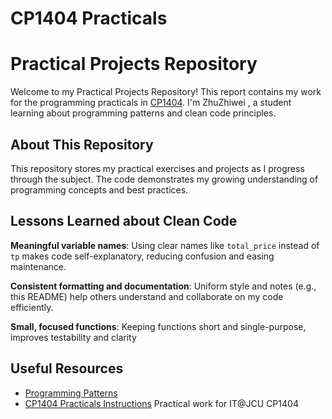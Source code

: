 # CP1404 Practicals
# Practical Projects Repository
Welcome to my Practical Projects Repository! This report contains my work for the programming practicals in [CP1404](https://github.com/CP1404/Practicals).     I'm ZhuZhiwei , a student learning about programming patterns and clean code principles.


## About This Repository
This repository stores my practical exercises and projects as I progress through the subject.       The code demonstrates my growing understanding of programming concepts and best practices.


## Lessons Learned about Clean Code
**Meaningful variable names**: Using clear names like `total_price` instead of `tp` makes code self-explanatory, reducing confusion and easing maintenance.

 **Consistent formatting and documentation**: Uniform style and notes (e.g., this README) help others understand and collaborate on my code efficiently.

**Small, focused functions**: Keeping functions short and single-purpose, improves testability and clarity

## Useful Resources

- [Programming Patterns](https://github.com/WalterZhu215/cp1404pract)
- [CP1404 Practicals Instructions](https://github.com/WalterZhu215/cp1404practicals) 
Practical work for IT@JCU CP1404
